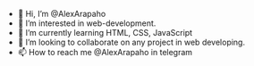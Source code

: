 - 👋 Hi, I’m @AlexArapaho
- 👀 I’m interested in web-development.
- 🌱 I’m currently learning HTML, CSS, JavaScript
- 💞️ I’m looking to collaborate on any project in web developing. 
- 📫 How to reach me @AlexArapaho in telegram

<!---
AlexArapaho/AlexArapaho is a ✨ special ✨ repository because its `README.md` (this file) appears on your GitHub profile.
You can click the Preview link to take a look at your changes.
--->
